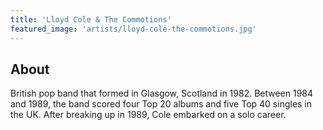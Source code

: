 ```yaml
---
title: 'Lloyd Cole & The Commotions'
featured_image: 'artists/lloyd-cole-the-commotions.jpg'
---
```


## About

British pop band that formed in Glasgow, Scotland in 1982. Between 1984 and 1989, the band scored four Top 20 albums and five Top 40 singles in the UK. After breaking up in 1989, Cole embarked on a solo career.
